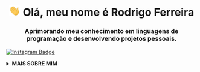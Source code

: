 <h1 align="center">
  <img src="https://raw.githubusercontent.com/rodriaum/rodriaum/master/assets/wave.gif" width="30px"> Olá, meu nome é Rodrigo Ferreira
</h1>

<h3 align="center">Aprimorando meu conhecimento em linguagens de programação e desenvolvendo projetos pessoais.</h3>
<!--
<p align="center">
  <a href="https://linkedin.com/in/rodriaum/" target="_blank">
    <img src="https://img.shields.io/badge/-rodriaum-blue?style=for-the-badge&logo=Linkedin&logoColor=white&link=https://linkedin.com/in/rodriaum/" alt="Linkedin Badge">
  </a>
  <a href="https://twitter.com/rodriaum" target="_blank">
    <img src="https://img.shields.io/badge/rodriaum-1ca0f1?style=for-the-badge&logo=twitter&logoColor=white&link=https://twitter.com/rodriaum" alt="Twitter Badge">
  </a>
-->
  <a href="https://instagram.com/rodriaum/" target="_blank">
    <img src="https://img.shields.io/badge/-rodriaum-E1306C?style=for-the-badge&logo=Instagram&logoColor=white&link=https://instagram.com/rodriaum/" alt="Instagram Badge">
  </a>
</p>

<details>
  <summary><strong>MAIS SOBRE MIM</strong></summary>

  ![Rodrigo Ferreira's GitHub Stats](https://github-readme-stats.vercel.app/api?username=rodriaum&show_icons=true&icon_color=141414&bg_color=ffffff&hide_border=true&line_height=25&text_color=141414)

<img src="https://media.giphy.com/media/RhwkGhrlj3NVSOxWSN/giphy.gif" height="30"> <em><b>Você pode visitar o meu perfil <a target="_blank" href="https://gitprofilee.netlify.app/user?id=rodriaum"><strong>, fique à vontade para fazê-lo ;)</b> </em>
</details>
